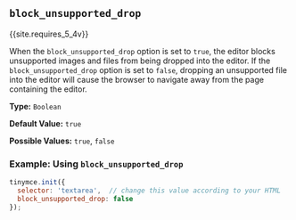 ## `block_unsupported_drop`

{{site.requires_5_4v}}

When the `block_unsupported_drop` option is set to `true`, the editor blocks unsupported images and files from being dropped into the editor. If the `block_unsupported_drop` option is set to `false`, dropping an unsupported file into the editor will cause the browser to navigate away from the page containing the editor.

**Type:** `Boolean`

**Default Value:** `true`

**Possible Values:** `true`, `false`

### Example: Using `block_unsupported_drop`

```js
tinymce.init({
  selector: 'textarea',  // change this value according to your HTML
  block_unsupported_drop: false
});
```
